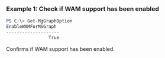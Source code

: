 ### Example 1: Check if WAM support has been enabled
```powershell
PS C:\> Get-MgGraphOption
EnableWAMForMSGraph 
--------------------
                True
```
Confirms if WAM support has been enabled.